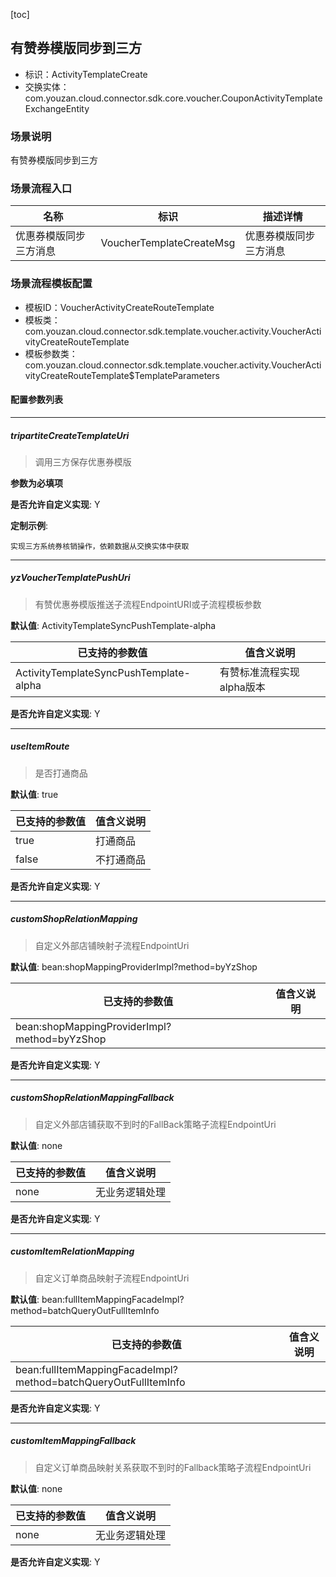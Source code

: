 [toc]

## 有赞券模版同步到三方
- 标识：ActivityTemplateCreate
- 交换实体：com.youzan.cloud.connector.sdk.core.voucher.CouponActivityTemplateExchangeEntity
### 场景说明
有赞券模版同步到三方
### 场景流程入口

名称 | 标识 | 描述详情
---|---|---
优惠券模版同步三方消息 | VoucherTemplateCreateMsg | 优惠券模版同步三方消息

### 场景流程模板配置
- 模板ID：VoucherActivityCreateRouteTemplate
- 模板类：com.youzan.cloud.connector.sdk.template.voucher.activity.VoucherActivityCreateRouteTemplate
- 模板参数类：com.youzan.cloud.connector.sdk.template.voucher.activity.VoucherActivityCreateRouteTemplate$TemplateParameters

#### 配置参数列表

---
##### tripartiteCreateTemplateUri
> 调用三方保存优惠券模版

**参数为必填项**


**是否允许自定义实现**: Y


**定制示例**:
```
实现三方系统券核销操作，依赖数据从交换实体中获取
```
---
##### yzVoucherTemplatePushUri
> 有赞优惠券模版推送子流程EndpointURI或子流程模板参数

**默认值**: ActivityTemplateSyncPushTemplate-alpha

已支持的参数值 | 值含义说明
---|---
ActivityTemplateSyncPushTemplate-alpha | 有赞标准流程实现alpha版本

**是否允许自定义实现**: Y

---
##### useItemRoute
> 是否打通商品

**默认值**: true

已支持的参数值 | 值含义说明
---|---
true | 打通商品
false | 不打通商品

**是否允许自定义实现**: Y

---
##### customShopRelationMapping
> 自定义外部店铺映射子流程EndpointUri

**默认值**: bean:shopMappingProviderImpl?method=byYzShop

已支持的参数值 | 值含义说明
---|---
bean:shopMappingProviderImpl?method=byYzShop | 

**是否允许自定义实现**: Y

---
##### customShopRelationMappingFallback
> 自定义外部店铺获取不到时的FallBack策略子流程EndpointUri

**默认值**: none

已支持的参数值 | 值含义说明
---|---
none | 无业务逻辑处理

**是否允许自定义实现**: Y

---
##### customItemRelationMapping
> 自定义订单商品映射子流程EndpointUri

**默认值**: bean:fullItemMappingFacadeImpl?method=batchQueryOutFullItemInfo

已支持的参数值 | 值含义说明
---|---
bean:fullItemMappingFacadeImpl?method=batchQueryOutFullItemInfo | 

**是否允许自定义实现**: Y

---
##### customItemMappingFallback
> 自定义订单商品映射关系获取不到时的Fallback策略子流程EndpointUri

**默认值**: none

已支持的参数值 | 值含义说明
---|---
none | 无业务逻辑处理

**是否允许自定义实现**: Y


